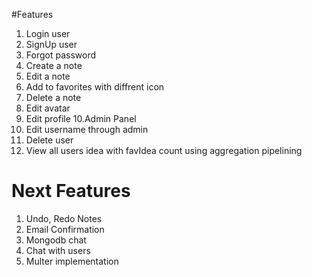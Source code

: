 #Features

1. Login user
2. SignUp user
3. Forgot password
4. Create a note
5. Edit a note
6. Add to favorites with diffrent icon
7. Delete a note
8. Edit avatar
9. Edit profile
10.Admin Panel
11. Edit username through admin
12. Delete user 
13. View all users idea with favIdea count using aggregation pipelining

# Next Features
1. Undo, Redo Notes
2. Email Confirmation 
3. Mongodb chat 
4. Chat with users
5. Multer implementation

